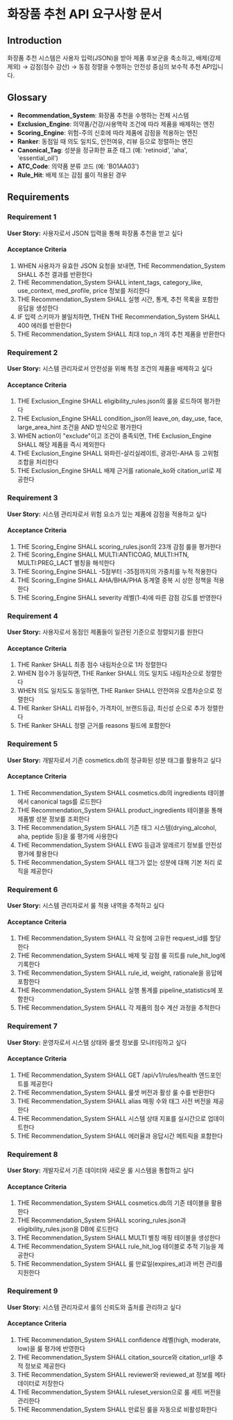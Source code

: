 # 화장품 추천 API 요구사항 문서

## Introduction

화장품 추천 시스템은 사용자 입력(JSON)을 받아 제품 후보군을 축소하고, 배제(강제 제외) → 감점(점수 감산) → 동점 정렬을 수행하는 안전성 중심의 보수적 추천 API입니다.

## Glossary

- **Recommendation_System**: 화장품 추천을 수행하는 전체 시스템
- **Exclusion_Engine**: 의약품/건강/사용맥락 조건에 따라 제품을 배제하는 엔진
- **Scoring_Engine**: 위험-주의 신호에 따라 제품에 감점을 적용하는 엔진
- **Ranker**: 동점일 때 의도 일치도, 안전여유, 리뷰 등으로 정렬하는 엔진
- **Canonical_Tag**: 성분을 정규화한 표준 태그 (예: 'retinoid', 'aha', 'essential_oil')
- **ATC_Code**: 의약품 분류 코드 (예: 'B01AA03')
- **Rule_Hit**: 배제 또는 감점 룰이 적용된 경우

## Requirements

### Requirement 1

**User Story:** 사용자로서 JSON 입력을 통해 화장품 추천을 받고 싶다

#### Acceptance Criteria

1. WHEN 사용자가 유효한 JSON 요청을 보내면, THE Recommendation_System SHALL 추천 결과를 반환한다
2. THE Recommendation_System SHALL intent_tags, category_like, use_context, med_profile, price 정보를 처리한다
3. THE Recommendation_System SHALL 실행 시간, 통계, 추천 목록을 포함한 응답을 생성한다
4. IF 입력 스키마가 불일치하면, THEN THE Recommendation_System SHALL 400 에러를 반환한다
5. THE Recommendation_System SHALL 최대 top_n 개의 추천 제품을 반환한다

### Requirement 2

**User Story:** 시스템 관리자로서 안전성을 위해 특정 조건의 제품을 배제하고 싶다

#### Acceptance Criteria

1. THE Exclusion_Engine SHALL eligibility_rules.json의 룰을 로드하여 평가한다
2. THE Exclusion_Engine SHALL condition_json의 leave_on, day_use, face, large_area_hint 조건을 AND 방식으로 평가한다
3. WHEN action이 "exclude"이고 조건이 충족되면, THE Exclusion_Engine SHALL 해당 제품을 즉시 제외한다
4. THE Exclusion_Engine SHALL 와파린-살리실레이트, 광과민-AHA 등 고위험 조합을 처리한다
5. THE Exclusion_Engine SHALL 배제 근거를 rationale_ko와 citation_url로 제공한다

### Requirement 3

**User Story:** 시스템 관리자로서 위험 요소가 있는 제품에 감점을 적용하고 싶다

#### Acceptance Criteria

1. THE Scoring_Engine SHALL scoring_rules.json의 23개 감점 룰을 평가한다
2. THE Scoring_Engine SHALL MULTI:ANTICOAG, MULTI:HTN, MULTI:PREG_LACT 별칭을 해석한다
3. THE Scoring_Engine SHALL -5점부터 -35점까지의 가중치를 누적 적용한다
4. THE Scoring_Engine SHALL AHA/BHA/PHA 동계열 중복 시 상한 정책을 적용한다
5. THE Scoring_Engine SHALL severity 레벨(1-4)에 따른 감점 강도를 반영한다

### Requirement 4

**User Story:** 사용자로서 동점인 제품들이 일관된 기준으로 정렬되기를 원한다

#### Acceptance Criteria

1. THE Ranker SHALL 최종 점수 내림차순으로 1차 정렬한다
2. WHEN 점수가 동일하면, THE Ranker SHALL 의도 일치도 내림차순으로 정렬한다
3. WHEN 의도 일치도도 동일하면, THE Ranker SHALL 안전여유 오름차순으로 정렬한다
4. THE Ranker SHALL 리뷰점수, 가격차이, 브랜드등급, 최신성 순으로 추가 정렬한다
5. THE Ranker SHALL 정렬 근거를 reasons 필드에 포함한다

### Requirement 5

**User Story:** 개발자로서 기존 cosmetics.db의 정규화된 성분 태그를 활용하고 싶다

#### Acceptance Criteria

1. THE Recommendation_System SHALL cosmetics.db의 ingredients 테이블에서 canonical tags를 로드한다
2. THE Recommendation_System SHALL product_ingredients 테이블을 통해 제품별 성분 정보를 조회한다
3. THE Recommendation_System SHALL 기존 태그 시스템(drying_alcohol, aha, peptide 등)을 룰 평가에 사용한다
4. THE Recommendation_System SHALL EWG 등급과 알레르기 정보를 안전성 평가에 활용한다
5. THE Recommendation_System SHALL 태그가 없는 성분에 대해 기본 처리 로직을 제공한다

### Requirement 6

**User Story:** 시스템 관리자로서 룰 적용 내역을 추적하고 싶다

#### Acceptance Criteria

1. THE Recommendation_System SHALL 각 요청에 고유한 request_id를 할당한다
2. THE Recommendation_System SHALL 배제 및 감점 룰 히트를 rule_hit_log에 기록한다
3. THE Recommendation_System SHALL rule_id, weight, rationale을 응답에 포함한다
4. THE Recommendation_System SHALL 실행 통계를 pipeline_statistics에 포함한다
5. THE Recommendation_System SHALL 각 제품의 점수 계산 과정을 추적한다

### Requirement 7

**User Story:** 운영자로서 시스템 상태와 룰셋 정보를 모니터링하고 싶다

#### Acceptance Criteria

1. THE Recommendation_System SHALL GET /api/v1/rules/health 엔드포인트를 제공한다
2. THE Recommendation_System SHALL 룰셋 버전과 활성 룰 수를 반환한다
3. THE Recommendation_System SHALL alias 매핑 수와 태그 사전 버전을 제공한다
4. THE Recommendation_System SHALL 시스템 상태 지표를 실시간으로 업데이트한다
5. THE Recommendation_System SHALL 에러율과 응답시간 메트릭을 포함한다

### Requirement 8

**User Story:** 개발자로서 기존 데이터와 새로운 룰 시스템을 통합하고 싶다

#### Acceptance Criteria

1. THE Recommendation_System SHALL cosmetics.db의 기존 테이블을 활용한다
2. THE Recommendation_System SHALL scoring_rules.json과 eligibility_rules.json을 DB에 로드한다
3. THE Recommendation_System SHALL MULTI 별칭 매핑 테이블을 생성한다
4. THE Recommendation_System SHALL rule_hit_log 테이블로 추적 기능을 제공한다
5. THE Recommendation_System SHALL 룰 만료일(expires_at)과 버전 관리를 지원한다

### Requirement 9

**User Story:** 시스템 관리자로서 룰의 신뢰도와 출처를 관리하고 싶다

#### Acceptance Criteria

1. THE Recommendation_System SHALL confidence 레벨(high, moderate, low)을 룰 평가에 반영한다
2. THE Recommendation_System SHALL citation_source와 citation_url을 추적 정보로 제공한다
3. THE Recommendation_System SHALL reviewer와 reviewed_at 정보를 메타데이터로 저장한다
4. THE Recommendation_System SHALL ruleset_version으로 룰 세트 버전을 관리한다
5. THE Recommendation_System SHALL 만료된 룰을 자동으로 비활성화한다